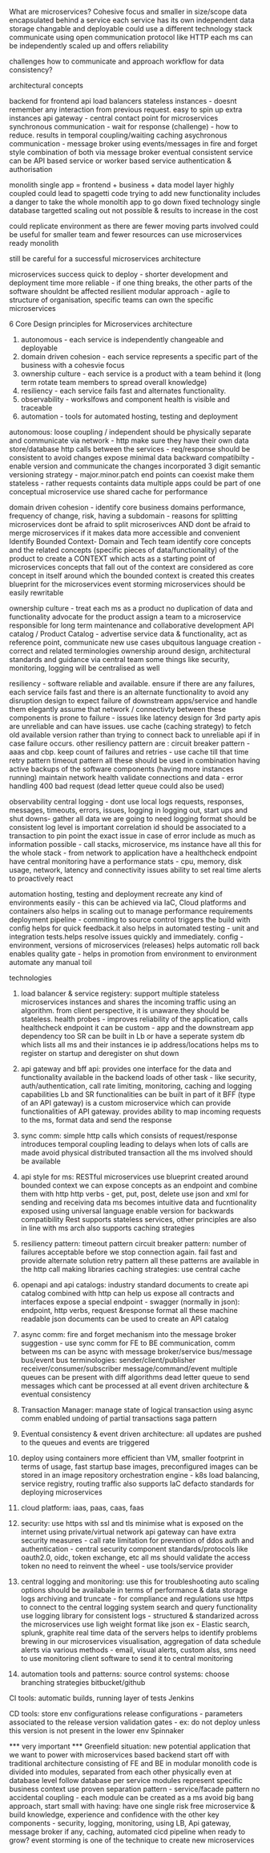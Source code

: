 What are microservices?
Cohesive focus and smaller in size/scope
data encapsulated behind a service
each service has its own independent data storage
changable and deployable
could use a different technology stack
communicate using open communication protocol like HTTP
each ms can be independently scaled up and offers reliability


challenges
how to communicate and approach workflow for data consistency?

architectural concepts

backend for frontend api
load balancers
stateless instances - doesnt remember any interaction from previous request. easy to spin up extra instances
api gateway - central contact point for microservices
synchronous communication - wait for response (challenge) - how to reduce. results in temporal coupling/waiting
caching
asychronous communication - message broker using events/messages in fire and forget style
combination of both via message broker
eventual consistent
service can be API based service or worker based service
authentication & authorisation

monolith
single app = frontend + business + data model layer
highly coupled
could lead to spagetti code
trying to add new functionality includes a danger to take the whole monoltih app to go down
fixed technology
single database
targetted scaling out not possible & results to increase in the cost

could replicate environment as there are fewer moving parts involved
could be useful for smaller team and fewer resources
can use microservices ready monolith

still be careful for a successful microservices architecture

microservices success
quick to deploy - shorter development and deployment time
more reliable - if one thing breaks, the other parts of the software shouldnt be affected
resilient
modular approach - agile to structure of organisation, specific teams can own the specific microservices

6 Core Design principles for Microservices architecture
1. autonomous - each service is independently changeable and deployable
2. domain driven cohesion - each service represents a specific part of the business with a cohesvie focus
3. ownership culture - each service is a product with a team behind it (long term rotate team members to spread overall knowledge)
4. resiliency - each service fails fast and alternates functionality.
5. observability - workslfows and component health is visible and traceable
6. automation - tools for automated hosting, testing and deployment


autonomous: loose coupling / independent
should be physically separate and communicate via network - http
make sure they have their own data store/database
http calls between the services - req/response should be consistent to avoid changes
expose minimal data
backward compatibilty - enable version and communicate the changes incorporated
3 digit semantic versioning strategy - major.minor.patch
end points can coexist
make them stateless - rather requests containts data
multiple apps could be part of one conceptual microservice
use shared cache for performance


domain driven cohesion - identify core business domains
performance, frequency of change, risk, having a subdomain - reasons for splitting microservices
dont be afraid to split microserivces AND dont be afraid to merge microservices if it makes data more accessible and convenient
Identify Bounded Context- Domain and Tech team identify core concepts and the related concepts (specific pieces of data/functionality) of the product to create a CONTEXT which acts as a starting point of microservices
concepts that fall out of the context are considered as core concept in itself around which the bounded context is created
this creates blueprint for the microservices
event storming
microservices should be easily rewritable


ownership culture - treat each ms as a product
no duplication of data and functionality
advocate for the product
assign a team to a microservice responsible for long term maintenance and collaborative development
API catalog / Product Catalog - advertise service data & functionality, act as reference point, communicate new use cases
ubquitous language creation - correct and related terminologies
ownership around design, architectural standards and guidance via central team
some things like security, monitoring, logging will be centralised as well


resiliency - software reliable and available. ensure if there are any failures, each service fails fast and there is an alternate functionality to avoid any disruption
design to expect failure of downstream apps/service and handle them elegantly
assume that network / connectivty between these components is prone to failure - issues like latency
design for 3rd party apis are unreliable and can have issues. use cache (caching strategy) to fetch old available version rather than trying to connect back to unreliable api if in case failure occurs.
other resiliency pattern are :
circuit breaker pattern - aaas and cbp. keep count of failures and retries - use cache till that time
retry pattern
timeout pattern
all these should be used in combination
having active backups of the software components (having more instances running)
maintain network health
validate connections and data - error handling 400 bad request (dead letter queue could also be used)


observability
central logging - dont use local logs
requests, responses, messages, timeouts, errors, issues, logging in logging out, start ups and shut downs- gather all data we are going to need
logging format should be consistent
log level is important
correlation id should be associated to a transaction to pin point the exact issue
in case of error include as much as information possible - call stacks, microservice, ms instance
have all this for the whole stack - from network to application
have a healthcheck endpoint
have central monitoring
have a performance stats - cpu, memory, disk usage, network, latency and connectivity issues
ability to set real time alerts to proactively react


automation
hosting, testing and deployment
recreate any kind of environments easily - this can be achieved via IaC, Cloud platforms and containers
also helps in scaling out to manage performance requirements
deployment pipeline - commiting to source control triggers the build with config
helps for quick feedback.it also helps in automated testing - unit and integration tests.helps resolve issues quickly and immediately.
config - environment, versions of microservices (releases)
helps automatic roll back
enables quality gate - helps in promotion from environment to environment
automate any manual toil


technologies
1. load balancer & service registery: support multiple stateless microservices instances and shares the incoming traffic using an algorithm. from client perspective, it is unaware.they should be stateless. health probes - improves reliability of the application, calls healthcheck endpoint it can be custom - app and the downstream app dependency too
SR can be built in Lb or have a seperate system
db which lists all ms and their instances ie ip address/locations
helps ms to register on startup and deregister on shut down

2. api gateway and bff api: provides one interface for the data and functionality available
in the backend
loads of other task - like security, auth/authentication, call rate limiting, monitoring, caching and logging capabilities
Lb and SR functionalities can be built in part of it
BFF (type of an API gateway) is a custom microservice which can provide functionalities of API gateway.
provides ability to map incoming requests to the ms, format data and send the response

3. sync comm: simple http calls which consists of request/response
introduces temporal coupling leading to delays when lots of calls are made
avoid physical distributed transaction
all the ms involved should be available

4. api style for ms: RESTful microservices
use blueprint created around bounded context
we can expose concepts as an endpoint and combine them with http
http verbs - get, put, post, delete
use json and xml for sending and receiving data
ms becomes intuitive
data and fucntionality exposed using universal language
enable version for backwards compatibility
Rest supports stateless services, other principles are also in line with ms arch
also supports caching strategies

5. resiliency pattern:
timeout pattern
circuit breaker pattern: number of failures acceptable before we stop connection again. fail fast and provide alternate solution
retry pattern
all these patterns are available in the http call making libraries
caching strategies: use central cache

6. openapi and api catalogs: industry standard
documents to create api catalog
combined with http can help us expose all contracts and interfaces
expose a special endpoint - swagger (normally in json): endpoint, http verbs, request &response format
all these machine readable json documents can be used to create an API catalog

7. async comm: fire and forget mechanism into the message broker
suggestion - use sync comm for FE to BE communication, comm between ms can be async with message broker/service bus/message bus/event bus
terminologies:
sender/client/publisher
receiver/consumer/subscriber
message/command/event
multiple queues can be present with diff algorithms
dead letter queue to send messages which cant be processed at all
event driven architecture & eventual consistency

8. Transaction Manager: manage state of logical transaction using async comm
enabled undoing of partial transactions
saga pattern

9. Eventual consistency & event driven architecture:
all updates are pushed to the queues and events are triggered

10. deploy using containers
more efficient than VM, smaller footprint in terms of usage, fast startup
base images, preconfigured images can be stored in an image repository
orchestration engine - k8s
load balancing, service registry, routing traffic
also supports IaC
defacto standards for deploying microservices

11. cloud platform: iaas, paas, caas, faas

12. security:
use https with ssl and tls
minimise what is exposed on the internet using private/virtual network
api gateway can have extra security measures - call rate limitation for prevention of ddos
auth and authentication - central security component
standards/protocols like oauth2.0, oidc, token exchange, etc
all ms should validate the access token
no need to reinvent the wheel - use tools/service provider

13. central logging and monitoring: use this for troubleshooting
auto scaling options should be availabale in terms of performance & data storage
logs archiving and truncate - for compliance and regulations
use https to connect to the central logging system
search and query functionality
use logging library for consistent logs - structured & standarized across the microservices
use ligh weight format like json
ex - Elastic search, splunk, graphite
real time data of the servers
helps to identify problems brewing in our microservices
visualisation, aggregation of data
schedule alerts via various methods - email, visual alerts, custom alss, sms
need to use monitoring client software to send it to central monitoring

14. automation tools and patterns:
source control systems:
choose branching strategies
bitbucket/github

CI tools:
automatic builds, running layer of tests
Jenkins

CD tools:
store env configurations
release configurations - parameters associated to the release version
validation gates - ex: do not deploy unless this version is not present in the lower env
Spinnaker

*** very important ***
Greenfield situation: new potential application that we want to power with microservices based backend
start off with traditional architecture consisting of FE and BE in modular monolith
code is divided into modules, separated from each other physically even at database level
follow database per service
modules represent specific business context
use proven separation pattern - service/facade pattern
no accidental coupling - each module can be created as a ms
avoid big bang approach, start small with having:
have one single risk free microservice & build knowledge, experience and confidence with the other key components - security, logging, monitoring, using LB, Api gateway, message broker if any, caching, automated cicd pipeline
when ready to grow? event storming is one of the technique to create new microservices

